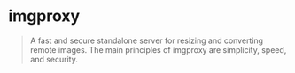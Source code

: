 # imgproxy

> A fast and secure standalone server for resizing and converting remote images. The main principles of imgproxy are simplicity, speed, and security.
